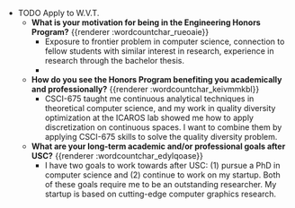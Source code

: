 - TODO Apply to W.V.T.
	- **What is your motivation for being in the Engineering Honors Program?** {{renderer :wordcountchar_rueoaie}}
		- Exposure to frontier problem in computer science, connection to fellow students with similar interest in research, experience in research through the bachelor thesis.
		-
	- **How do you see the Honors Program benefiting you academically and professionally?** {{renderer :wordcountchar_keivmmkbl}}
		- CSCI-675 taught me continuous analytical techniques in theoretical computer science, and my work in quality diversity optimization at the ICAROS lab showed me how to apply discretization on continuous spaces. I want to combine them by applying CSCI-675 skills to solve the quality diversity problem.
	- **What are your long-term academic and/or professional goals after USC?** {{renderer :wordcountchar_edylqoase}}
		- I have two goals to work towards after USC: (1) pursue a PhD in computer science and (2) continue to work on my startup. Both of these goals require me to be an outstanding researcher. My startup is based on cutting-edge computer graphics research.